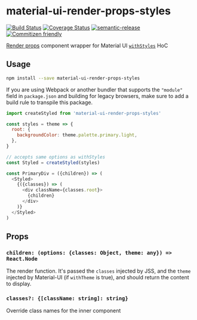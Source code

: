 # material-ui-render-props-styles

[![Build Status](https://travis-ci.org/jcoreio/material-ui-render-props-styles.svg?branch=master)](https://travis-ci.org/jcoreio/material-ui-render-props-styles)
[![Coverage Status](https://codecov.io/gh/jcoreio/material-ui-render-props-styles/branch/master/graph/badge.svg)](https://codecov.io/gh/jcoreio/material-ui-render-props-styles)
[![semantic-release](https://img.shields.io/badge/%20%20%F0%9F%93%A6%F0%9F%9A%80-semantic--release-e10079.svg)](https://github.com/semantic-release/semantic-release)
[![Commitizen friendly](https://img.shields.io/badge/commitizen-friendly-brightgreen.svg)](http://commitizen.github.io/cz-cli/)

[Render props](https://reactjs.org/docs/render-props.html) component wrapper for Material UI [`withStyles`](https://material-ui-next.com/customization/css-in-js/#withstyles-styles-options-higher-order-component) HoC

## Usage

```sh
npm install --save material-ui-render-props-styles
```

If you are using Webpack or another bundler that supports the `"module"` field
in `package.json` and building for legacy browsers, make sure to add a build
rule to transpile this package.


```js
import createStyled from 'material-ui-render-props-styles'

const styles = theme => {
  root: {
    backgroundColor: theme.palette.primary.light,
  },
}

// accepts same options as withStyles
const Styled = createStyled(styles)

const PrimaryDiv = ({children}) => (
  <Styled>
    {({classes}) => (
      <div className={classes.root}>
        {children}
      </div>
    )}
  </Styled>
)
```

## Props

### `children: (options: {classes: Object, theme: any}) => React.Node`

The render function.  It's passed the `classes` injected by JSS, and
the `theme` injected by Material-UI (if `withTheme` is true), and should
return the content to display.

### `classes?: {[className: string]: string}`

Override class names for the inner component
